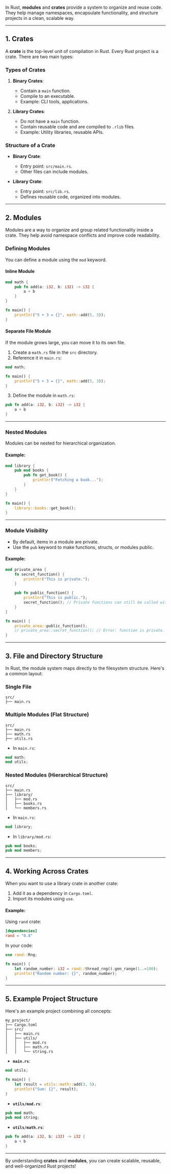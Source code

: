 In Rust, **modules** and **crates** provide a system to organize and reuse code. They help manage namespaces, encapsulate functionality, and structure projects in a clean, scalable way.

---

## **1. Crates**
A **crate** is the top-level unit of compilation in Rust. Every Rust project is a crate. There are two main types:

### **Types of Crates**
1. **Binary Crates**:
   - Contain a `main` function.
   - Compile to an executable.
   - Example: CLI tools, applications.

2. **Library Crates**:
   - Do not have a `main` function.
   - Contain reusable code and are compiled to `.rlib` files.
   - Example: Utility libraries, reusable APIs.

### **Structure of a Crate**
- **Binary Crate**:
  - Entry point: `src/main.rs`.
  - Other files can include modules.
  
- **Library Crate**:
  - Entry point: `src/lib.rs`.
  - Defines reusable code, organized into modules.

---

## **2. Modules**
Modules are a way to organize and group related functionality inside a crate. They help avoid namespace conflicts and improve code readability.

### **Defining Modules**
You can define a module using the `mod` keyword.

#### Inline Module
```rust
mod math {
    pub fn add(a: i32, b: i32) -> i32 {
        a + b
    }
}

fn main() {
    println!("5 + 3 = {}", math::add(5, 3));
}
```

#### Separate File Module
If the module grows large, you can move it to its own file. 
1. Create a `math.rs` file in the `src` directory.
2. Reference it in `main.rs`:

```rust
mod math;

fn main() {
    println!("5 + 3 = {}", math::add(5, 3));
}
```

3. Define the module in `math.rs`:

```rust
pub fn add(a: i32, b: i32) -> i32 {
    a + b
}
```

---

### **Nested Modules**
Modules can be nested for hierarchical organization.

#### Example:
```rust
mod library {
    pub mod books {
        pub fn get_book() {
            println!("Fetching a book...");
        }
    }
}

fn main() {
    library::books::get_book();
}
```

---

### **Module Visibility**
- By default, items in a module are private.
- Use the `pub` keyword to make functions, structs, or modules public.

#### Example:
```rust
mod private_area {
    fn secret_function() {
        println!("This is private.");
    }

    pub fn public_function() {
        println!("This is public.");
        secret_function(); // Private functions can still be called within the module.
    }
}

fn main() {
    private_area::public_function();
    // private_area::secret_function(); // Error: function is private.
}
```

---

## **3. File and Directory Structure**

In Rust, the module system maps directly to the filesystem structure. Here's a common layout:

### Single File
```plaintext
src/
├── main.rs
```

### Multiple Modules (Flat Structure)
```plaintext
src/
├── main.rs
├── math.rs
├── utils.rs
```

- In `main.rs`:

```rust
mod math;
mod utils;
```

### Nested Modules (Hierarchical Structure)
```plaintext
src/
├── main.rs
├── library/
│   ├── mod.rs
│   ├── books.rs
│   └── members.rs
```

- In `main.rs`:

```rust
mod library;
```

- In `library/mod.rs`:

```rust
pub mod books;
pub mod members;
```

---

## **4. Working Across Crates**

When you want to use a library crate in another crate:
1. Add it as a dependency in `Cargo.toml`.
2. Import its modules using `use`.

#### Example:
Using `rand` crate:
```toml
[dependencies]
rand = "0.8"
```

In your code:
```rust
use rand::Rng;

fn main() {
    let random_number: i32 = rand::thread_rng().gen_range(1..=100);
    println!("Random number: {}", random_number);
}
```

---

## **5. Example Project Structure**
Here's an example project combining all concepts:

```plaintext
my_project/
├── Cargo.toml
├── src/
│   ├── main.rs
│   ├── utils/
│   │   ├── mod.rs
│   │   ├── math.rs
│   │   └── string.rs
```

- **`main.rs`**:
```rust
mod utils;

fn main() {
    let result = utils::math::add(3, 5);
    println!("Sum: {}", result);
}
```

- **`utils/mod.rs`**:
```rust
pub mod math;
pub mod string;
```

- **`utils/math.rs`**:
```rust
pub fn add(a: i32, b: i32) -> i32 {
    a + b
}
```

---

By understanding **crates** and **modules**, you can create scalable, reusable, and well-organized Rust projects!
